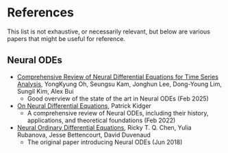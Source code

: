 # References

This list is not exhaustive, or necessarily relevant, but below are various papers that might be useful for reference.

## Neural ODEs

- [Comprehensive Review of Neural Differential Equations for Time Series Analysis](https://arxiv.org/abs/2502.09885v2), YongKyung Oh, Seungsu Kam, Jonghun Lee, Dong-Young Lim, Sungil Kim, Alex Bui
  - Good overview of the state of the art in Neural ODEs (Feb 2025)
- [On Neural Differential Equations](https://arxiv.org/abs/2202.02435), Patrick Kidger
  - A comprehensive review of Neural ODEs, including their history, applications, and theoretical foundations (Feb 2022)
- [Neural Ordinary Differential Equations](https://arxiv.org/abs/1806.07366), Ricky T. Q. Chen, Yulia Rubanova, Jesse Bettencourt, David Duvenaud
  - The original paper introducing Neural ODEs (Jun 2018)
